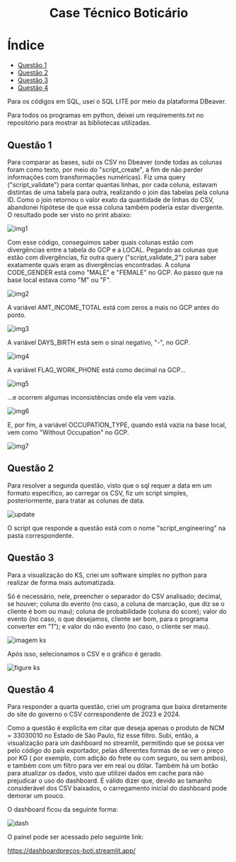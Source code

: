 <h1 align="center"> Case Técnico Boticário </h1>

# Índice 

* [Questão 1](#Questão-1)
* [Questão 2](#Questão-2)
* [Questão 3](#Questão-3)
* [Questão 4](#Questão-4)

Para os códigos em SQL, usei o SQL LITE por meio da plataforma DBeaver.

Para todos os programas em python, deixei um requirements.txt no repositório para mostrar as bibliotecas utilizadas.

## Questão 1

Para comparar as bases, subi os CSV no Dbeaver (onde todas as colunas foram como texto, por meio do "script_create", a fim de não perder informações com transformações numéricas). 
Fiz uma query ("script_validate") para contar quantas linhas, por cada coluna, estavam distintas de uma tabela para outra, realizando o join das tabelas pela coluna ID. Como o join retornou o valor exato da quantidade de linhas do CSV, abandonei hipótese de que essa coluna também poderia estar divergente. O resultado pode ser visto no print abaixo:

![img1](https://github.com/user-attachments/assets/36bd055e-1f8d-428e-9041-51e771d06b22)

Com esse código, conseguimos saber quais colunas estão com divergências entre a tabela do GCP e a LOCAL.
Pegando as colunas que estão com divergências, fiz outra query ("script_validate_2") para saber exatamente quais eram as divergências encontradas.
A coluna CODE_GENDER está como "MALE" e "FEMALE" no GCP. Ao passo que na base local estava como "M" ou "F".

![img2](https://github.com/user-attachments/assets/33800b1a-9b76-40f9-8bf8-6b7b99449f3a)

A variável AMT_INCOME_TOTAL está com zeros a mais no GCP antes do ponto.

![img3](https://github.com/user-attachments/assets/17e49e18-630c-4b6b-a8de-4f4717e18e16)

A variável DAYS_BIRTH está sem o sinal negativo, "-", no GCP.

![img4](https://github.com/user-attachments/assets/c14bf737-897f-4edf-99e5-17638b16c2c9)

A variável FLAG_WORK_PHONE está como decimal na GCP...

![img5](https://github.com/user-attachments/assets/3cea9013-6027-43ce-8923-b65d69dd9384)

...e ocorrem algumas inconsistências onde ela vem vazia.

![img6](https://github.com/user-attachments/assets/1c306216-8162-43de-b619-32ae120139a7)

E, por fim, a variável OCCUPATION_TYPE, quando está vazia na base local, vem como "Without Occupation" no GCP.

![img7](https://github.com/user-attachments/assets/06aceecb-f7c0-4804-ae1a-241f1b71ace0)

## Questão 2

Para resolver a segunda questão, visto que o sql requer a data em um formato específico, ao carregar os CSV, fiz um script simples, posteriormente, para tratar as colunas de data. 

![update](https://github.com/user-attachments/assets/b883fb7e-e024-4a82-ae0a-fd0216cae6a1)

O script que responde a questão está com o nome "script_engineering" na pasta correspondente.

## Questão 3

Para a visualização do KS, criei um software simples no python para realizar de forma mais automatizada.

Só é necessário, nele, preencher o separador do CSV analisado; decimal, se houver; coluna do evento (no caso, a coluna de marcação, que diz se o cliente é bom ou mau); coluna de probabilidade (coluna do score); valor do evento (no caso, o que desejamos, cliente ser bom, para o programa converter em "1"); e valor do não evento (no caso, o cliente ser mau).

![imagem ks](https://github.com/user-attachments/assets/6ace7b2c-b2c1-4a94-a282-fb295b67bccc)

Após isso, selecionamos o CSV e o gráfico é gerado. 

![figure ks](https://github.com/user-attachments/assets/31cb301e-a90f-4877-ab61-91c9e13a195f)

## Questão 4

Para responder a quarta questão, criei um programa que baixa diretamente do site do governo o CSV correspondente de 2023 e 2024. 

Como a questão é explícita em citar que deseja apenas o produto de NCM = 33030010 no Estado de São Paulo, fiz esse filtro. Subi, então, a visualização para um dashboard no streamlit, permitindo que se possa ver pelo código do país exportador, pelas diferentes formas de se ver o preço por KG ( por exemplo, com adição do frete ou com seguro, ou sem ambos), e também com um filtro para ver em real ou dólar. Também há um botão para atualizar os dados, visto que utilizei dados em cache para não prejudicar o uso do dashboard.
É válido dizer que, devido ao tamanho considerável dos CSV baixados, o carregamento inicial do dashboard pode demorar um pouco.

O dashboard ficou da seguinte forma: 

![dash](https://github.com/user-attachments/assets/c94fb622-ef9d-4aa4-b1d3-1b2ae9cb2a6c)

O painel pode ser acessado pelo seguinte link:

https://dashboardprecos-boti.streamlit.app/

